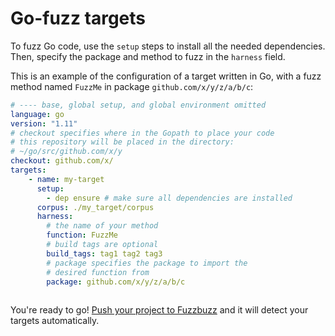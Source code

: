 # Go-fuzz targets

To fuzz Go code, use the `setup` steps to install all the needed dependencies. Then, specify the package and method to fuzz in the `harness` field.

This is an example of the configuration of a target written in Go, with a fuzz method named `FuzzMe` in package `github.com/x/y/z/a/b/c`:

```yaml
# ---- base, global setup, and global environment omitted
language: go
version: "1.11"
# checkout specifies where in the Gopath to place your code
# this repository will be placed in the directory:
# ~/go/src/github.com/x/y
checkout: github.com/x/
targets:
    - name: my-target
      setup:
        - dep ensure # make sure all dependencies are installed
      corpus: ./my_target/corpus
      harness:
        # the name of your method
        function: FuzzMe
        # build tags are optional
        build_tags: tag1 tag2 tag3
        # package specifies the package to import the
        # desired function from 
        package: github.com/x/y/z/a/b/c
    
```

You're ready to go! [Push your project to Fuzzbuzz](../fuzzing-jobs.md) and it will detect your targets automatically.

